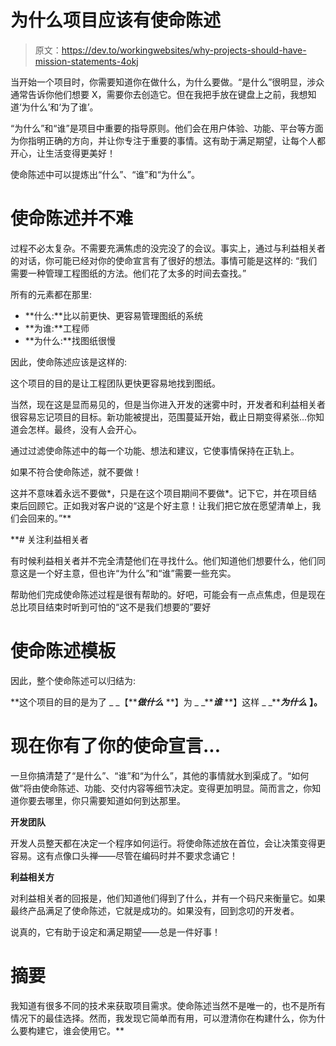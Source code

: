# 为什么项目应该有使命陈述

> 原文：<https://dev.to/workingwebsites/why-projects-should-have-mission-statements-4okj>

当开始一个项目时，你需要知道你在做什么，为什么要做。“是什么”很明显，涉众通常告诉你他们想要 X，需要你去创造它。但在我把手放在键盘上之前，我想知道‘为什么’和‘为了谁’。

“为什么”和“谁”是项目中重要的指导原则。他们会在用户体验、功能、平台等方面为你指明正确的方向，并让你专注于重要的事情。这有助于满足期望，让每个人都开心，让生活变得更美好！

使命陈述中可以提炼出“什么”、“谁”和“为什么”。

# 使命陈述并不难

过程不必太复杂。不需要充满焦虑的没完没了的会议。事实上，通过与利益相关者的对话，你可能已经对你的使命宣言有了很好的想法。事情可能是这样的:
“我们需要一种管理工程图纸的方法。他们花了太多的时间去查找。”

所有的元素都在那里:

*   **什么:**比以前更快、更容易管理图纸的系统
*   **为谁:**工程师
*   **为什么:**找图纸很慢

因此，使命陈述应该是这样的:

这个项目的目的是让工程团队更快更容易地找到图纸。

当然，现在这是显而易见的，但是当你进入开发的迷雾中时，开发者和利益相关者很容易忘记项目的目标。新功能被提出，范围蔓延开始，截止日期变得紧张...你知道会怎样。最终，没有人会开心。

通过过滤使命陈述中的每一个功能、想法和建议，它使事情保持在正轨上。

如果不符合使命陈述，就不要做！

这并不意味着永远不要做*，只是在这个项目期间不要做*。记下它，并在项目结束后回顾它。正如我对客户说的“这是个好主意！让我们把它放在愿望清单上，我们会回来的。”**

 **# 关注利益相关者

有时候利益相关者并不完全清楚他们在寻找什么。他们知道他们想要什么，他们同意这是一个好主意，但也许“为什么”和“谁”需要一些充实。

帮助他们完成使命陈述过程是很有帮助的。好吧，可能会有一点点焦虑，但是现在总比项目结束时听到可怕的“这不是我们想要的”要好

# 使命陈述模板

因此，整个使命陈述可以归结为:

**这个项目的目的是为了 _ _【*****做什么*** **】为 _ _*****谁*** **】这样 _ _*****为什么*** **】。**

# 现在你有了你的使命宣言...

一旦你搞清楚了“是什么”、“谁”和“为什么”，其他的事情就水到渠成了。“如何做”将由使命陈述、功能、交付内容等细节决定。变得更加明显。简而言之，你知道你要去哪里，你只需要知道如何到达那里。

**开发团队**

开发人员整天都在决定一个程序如何运行。将使命陈述放在首位，会让决策变得更容易。这有点像口头禅——尽管在编码时并不要求念诵它！

**利益相关方**

对利益相关者的回报是，他们知道他们得到了什么，并有一个码尺来衡量它。如果最终产品满足了使命陈述，它就是成功的。如果没有，回到念叨的开发者。

说真的，它有助于设定和满足期望——总是一件好事！

# 摘要

我知道有很多不同的技术来获取项目需求。使命陈述当然不是唯一的，也不是所有情况下的最佳选择。然而，我发现它简单而有用，可以澄清你在构建什么，你为什么要构建它，谁会使用它。**